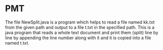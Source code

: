 # PMT

The file NewSplit.java is a program which helps to read a file named kk.txt from the given path and output to a file t.txt in the specified path.
This is a java program that reads a whole text document and print them (split) line by line by appending the line number along with it and it is copied into a file named t.txt.
